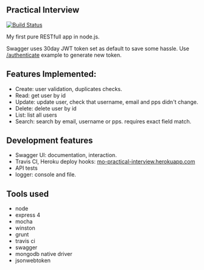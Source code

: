 Practical Interview
--------------------------

[![Build Status](https://travis-ci.com/witmicko/Practical-Interview-CRUDL-nodejs.svg?token=BNqwsHbtzG5ZjVLVo7mr&branch=master)](https://travis-ci.com/witmicko/Practical-Interview-CRUDL-nodejs)

My first pure RESTfull app in node.js.

Swagger uses 30day JWT token set as default to save some hassle. Use [/authenticate](http://mo-practical-interview.herokuapp.com/#!/Users/for_the_URL_0_1_2_3_4_5_6) example to generate new token.


Features Implemented:
--------------
- Create: user validation, duplicates checks.
- Read: get user by id
- Update: update user, check that username, email and pps didn't change.
- Delete: delete user by id
- List: list all users
- Search: search by email, username or pps. requires exact field match.

Development features
--------
- Swagger UI: documentation, interaction.
- Travis CI, Heroku deploy hooks: [mo-practical-interview.herokuapp.com](http://mo-practical-interview.herokuapp.com/#/)
- API tests
- logger: console and file.

Tools used
-----
- node
- express 4
- mocha
- winston
- grunt
- travis ci
- swagger
- mongodb native driver
- jsonwebtoken
